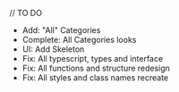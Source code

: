 // TO DO

- Add: "All" Categories
- Complete: All Categories looks
- UI: Add Skeleton
- Fix: All typescript, types and interface
- Fix: All functions and structure redesign
- Fix: All styles and class names recreate

